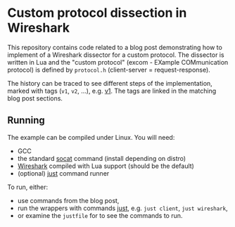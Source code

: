 # Custom protocol dissection in Wireshark

This repository contains code related to a blog post demonstrating how to implement of a Wireshark dissector for a custom protocol.
The dissector is written in Lua and the "custom protocol" (excom - EXample COMmunication protocol) is defined by `protocol.h` (client-server = request-response).

The history can be traced to see different steps of the implementation, marked with tags (`v1`, `v2`, ...), e.g. [v1](https://github.com/goodbyte-software/wireshark-custom-proto-dissector/tree/v1).
The tags are linked in the matching blog post sections.

## Running

The example can be compiled under Linux. You will need:

* GCC
* the standard [socat](https://linux.die.net/man/1/socat) command (install depending on distro)
* [Wireshark](https://www.wireshark.org/download.html) compiled with Lua support (should be the default)
* (optional) [just](https://github.com/casey/just) command runner

To run, either:
* use commands from the blog post,
* run the wrappers with commands [just](https://github.com/casey/just), e.g. `just client`, `just wireshark`,
* or examine the `justfile` for to see the commands to run.
